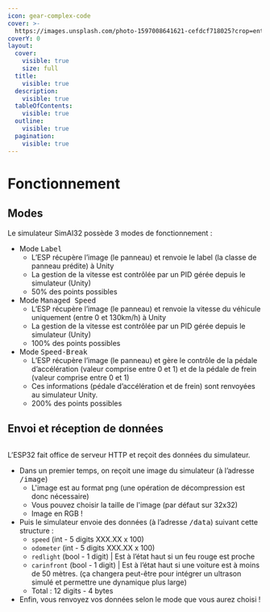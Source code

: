 ```yaml
---
icon: gear-complex-code
cover: >-
  https://images.unsplash.com/photo-1597008641621-cefdcf718025?crop=entropy&cs=srgb&fm=jpg&ixid=M3wxOTcwMjR8MHwxfHNlYXJjaHwzfHxmdW5jdGlvbnxlbnwwfHx8fDE3NDE1NTI4OTV8MA&ixlib=rb-4.0.3&q=85
coverY: 0
layout:
  cover:
    visible: true
    size: full
  title:
    visible: true
  description:
    visible: true
  tableOfContents:
    visible: true
  outline:
    visible: true
  pagination:
    visible: true
---
```


# Fonctionnement

## Modes

Le simulateur SimAI32 possède 3 modes de fonctionnement :

* Mode <kbd>Label</kbd>&#x20;
  * L’ESP récupère l’image (le panneau) et renvoie le label (la classe de panneau prédite) à Unity&#x20;
  * La gestion de la vitesse est contrôlée par un PID gérée depuis le simulateur (Unity)&#x20;
  * 50% des points possibles
* Mode <kbd>Managed Speed</kbd>&#x20;
  * L’ESP récupère l’image (le panneau) et renvoie la vitesse du véhicule uniquement (entre 0 et 130km/h) à Unity
  * &#x20;La gestion de la vitesse est contrôlée par un PID gérée depuis le simulateur (Unity)&#x20;
  * 100% des points possibles&#x20;
* Mode <kbd>Speed-Break</kbd>
  * &#x20;L’ESP récupère l’image (le panneau) et gère le contrôle de la pédale d’accélération (valeur comprise entre 0 et 1) et de la pédale de frein (valeur comprise entre 0 et 1)&#x20;
  * Ces informations (pédale d’accélération et de frein) sont renvoyées au simulateur Unity.
  * 200% des points possibles

## Envoi et réception de données

<figure><img src="../.gitbook/assets/SchémaSimu.png" alt=""><figcaption></figcaption></figure>

L’ESP32 fait office de serveur HTTP et reçoit des données du simulateur.&#x20;

* Dans un premier temps, on reçoit une image du simulateur (à l’adresse <kbd>/image</kbd>)
  * L'image est au format png (une opération de décompression est donc nécessaire)
  * Vous pouvez choisir la taille de l'image (par défaut sur 32x32)
  * Image en RGB !
* Puis le simulateur envoie des données (à l’adresse <kbd>/data</kbd>) suivant cette structure :&#x20;
  * `speed` (int - 5 digits XXX.XX x 100)&#x20;
  * `odometer` (int - 5 digits XXX.XX x 100)&#x20;
  * `redlight` (bool - 1 digit) | Est à l’état haut si un feu rouge est proche&#x20;
  * `carinfront` (bool - 1 digit) | Est à l’état haut si une voiture est à moins de 50 mètres. (ça changera peut-être pour intégrer un ultrason simulé et permettre une dynamique plus large)&#x20;
  * Total : 12 digits - 4 bytes
* Enfin, vous renvoyez vos données selon le mode que vous aurez choisi !
